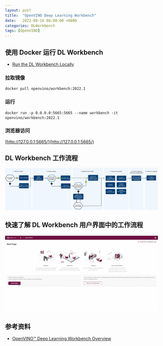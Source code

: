 ```yaml
---
layout: post
title:  "OpenVINO Deep Learning Workbench"
date:   2022-08-16 08:00:00 +0800
categories: DLWorkbench
tags: [OpenVINO]
---
```


## 使用 Docker 运行 DL Workbench
* [Run the DL Workbench Locally](https://docs.openvino.ai/latest/workbench_docs_Workbench_DG_Run_Locally.html)

### 拉取镜像
```shell
docker pull openvino/workbench:2022.1
```

### 运行
```shell
docker run -p 0.0.0.0:5665:5665 --name workbench -it openvino/workbench:2022.1
```

### 浏览器访问
[http://127.0.0.1:5665/](http://127.0.0.1:5665/)

## DL Workbench 工作流程
![](/images/2022/openvino/dl_wb_diagram_overview.svg)

## 快速了解 DL Workbench 用户界面中的工作流程
![](/images/2022/openvino/workflow_DL_Workbench.gif)


## 参考资料
* [OpenVINO™ Deep Learning Workbench Overview](https://docs.openvino.ai/latest/workbench_docs_Workbench_DG_Introduction.html)
